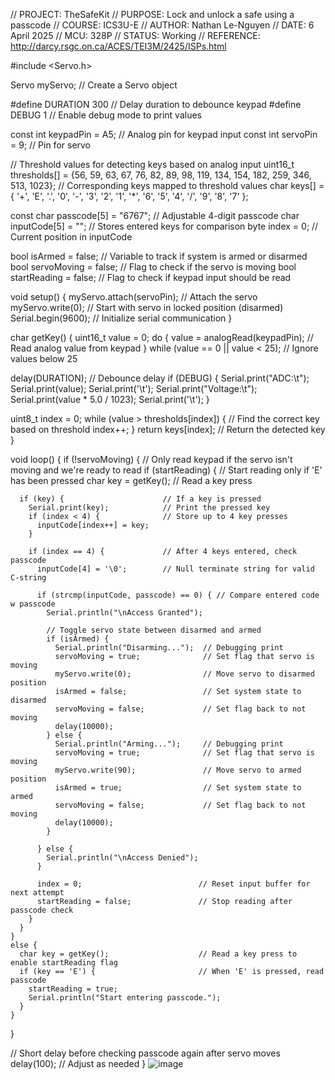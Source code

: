// PROJECT: TheSafeKit
// PURPOSE: Lock and unlock a safe using a passcode
// COURSE: ICS3U-E
// AUTHOR: Nathan Le-Nguyen
// DATE: 6 April 2025
// MCU: 328P
// STATUS: Working
// REFERENCE: http://darcy.rsgc.on.ca/ACES/TEI3M/2425/ISPs.html 
 
#include <Servo.h>
 
Servo myServo;          // Create a Servo object
 
#define DURATION  300   // Delay duration to debounce keypad
#define DEBUG     1     // Enable debug mode to print values
 
const int keypadPin = A5;  // Analog pin for keypad input
const int servoPin = 9;    // Pin for servo
 
// Threshold values for detecting keys based on analog input
uint16_t thresholds[] = {56, 59, 63, 67, 76, 82, 89, 98, 119, 134, 154, 182, 259, 346, 513, 1023};
// Corresponding keys mapped to threshold values
char keys[] =           { '+', 'E', '.', '0', '-', '3', '2', '1', '*', '6', '5', '4', '/', '9', '8', '7' };
 
const char passcode[5] = "6767";  // Adjustable 4-digit passcode
char inputCode[5] = "";           // Stores entered keys for comparison
byte index = 0;                   // Current position in inputCode
 
bool isArmed = false;        // Variable to track if system is armed or disarmed
bool servoMoving = false;    // Flag to check if the servo is moving
bool startReading = false;   // Flag to check if keypad input should be read
 
void setup() {
  myServo.attach(servoPin);  // Attach the servo
  myServo.write(0);          // Start with servo in locked position (disarmed)
  Serial.begin(9600);        // Initialize serial communication
}
 
char getKey() {
  uint16_t value = 0;
  do {
    value = analogRead(keypadPin);    // Read analog value from keypad
  } while (value == 0 || value < 25); // Ignore values below 25
 
  delay(DURATION); // Debounce delay
  if (DEBUG) {
    Serial.print("ADC:\t");
    Serial.print(value);
    Serial.print('\t');
    Serial.print("Voltage:\t");
    Serial.print(value * 5.0 / 1023);
    Serial.print('\t');
  }
 
  uint8_t index = 0;
  while (value > thresholds[index]) { // Find the correct key based on threshold
    index++;
  }
  return keys[index];                 // Return the detected key
}
 
void loop() {
  if (!servoMoving) {                 // Only read keypad if the servo isn't moving and we're ready to read
    if (startReading) {               // Start reading only if 'E' has been pressed
      char key = getKey();            // Read a key press
   
      if (key) {                      // If a key is pressed
        Serial.print(key);            // Print the pressed key
        if (index < 4) {              // Store up to 4 key presses
          inputCode[index++] = key;
        }
       
        if (index == 4) {             // After 4 keys entered, check passcode
          inputCode[4] = '\0';        // Null terminate string for valid C-string
         
          if (strcmp(inputCode, passcode) == 0) { // Compare entered code w passcode
            Serial.println("\nAccess Granted");
           
            // Toggle servo state between disarmed and armed
            if (isArmed) {
              Serial.println("Disarming...");  // Debugging print
              servoMoving = true;              // Set flag that servo is moving
              myServo.write(0);                // Move servo to disarmed position
              isArmed = false;                 // Set system state to disarmed
              servoMoving = false;             // Set flag back to not moving
              delay(10000);
            } else {
              Serial.println("Arming...");     // Debugging print
              servoMoving = true;              // Set flag that servo is moving
              myServo.write(90);               // Move servo to armed position
              isArmed = true;                  // Set system state to armed
              servoMoving = false;             // Set flag back to not moving
              delay(10000);
            }
           
          } else {
            Serial.println("\nAccess Denied");
          }
         
          index = 0;                          // Reset input buffer for next attempt
          startReading = false;               // Stop reading after passcode check
        }
      }
    }
    else {
      char key = getKey();                    // Read a key press to enable startReading flag
      if (key == 'E') {                       // When 'E' is pressed, read passcode
        startReading = true;
        Serial.println("Start entering passcode.");
      }
    }
  }
 
  // Short delay before checking passcode again after servo moves
  delay(100);                                 // Adjust as needed
}
![image](https://github.com/user-attachments/assets/3d05e51a-f6b7-4c11-a246-75eaf0a2d1f3)
